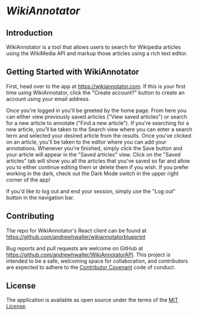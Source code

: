 # <i>WikiAnnotator</i>

## Introduction

WikiAnnotator is a tool that allows users to search for Wikipedia articles using the WikiMedia API and markup those articles using a rich text editor.

## Getting Started with WikiAnnotator

First, head over to the app at https://wikiannotator.com. If this is your first time using WikiAnnotator, click the "Create account?" button to create an account using your email address.

Once you're logged in you'll be greeted by the home page. From here you can either view previously saved articles ("View saved articles") or search for a new article to annotate ("Find a new article"). If you're searching for a new article, you'll be taken to the Search view where you can enter a search term and selected your desired article from the results. Once you've clicked on an article, you'll be taken to the editor where you can add your annotations. Whenever you're finished, simply click the Save button and your article will appear in the "Saved articles" view. Click on the "Saved articles" tab will show you all the articles that you've saved so far and allow you to either continue editing them or delete them if you wish. If you prefer working in the dark, check out the Dark Mode switch in the upper right corner of the app! 

If you'd like to log out and end your session, simply use the "Log out" button in the navigation bar.

## Contributing
The repo for WikiAnnotator's React client can be found at https://github.com/andrewhwaller/wikiannotatorblueprint

Bug reports and pull requests are welcome on GitHub at https://github.com/andrewhwaller/WikiAnnotatorAPI. This project is intended to be a safe, welcoming space for collaboration, and contributors are expected to adhere to the [Contributor Covenant](http://contributor-covenant.org) code of conduct.

## License

The application is available as open source under the terms of the [MIT License](https://opensource.org/licenses/MIT).

